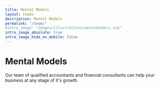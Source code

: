 ```yaml
---
title: Mental Models
layout: teams
description: Mental Models
permalink: "/team/"
#intro_image: "images/illustrations/mentalmodels.svg"
intro_image_absolute: true
intro_image_hide_on_mobile: false
---
```


# Mental Models

Our team of qualified accountants and financial consultants can help your business at any stage of it's growth.
